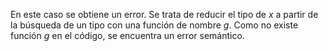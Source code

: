 En este caso se obtiene un error. Se trata de reducir el tipo de _x_ 
a partir de la búsqueda de un tipo con una función de nombre _g_. Como no
existe función _g_ en el código, se encuentra un error semántico.